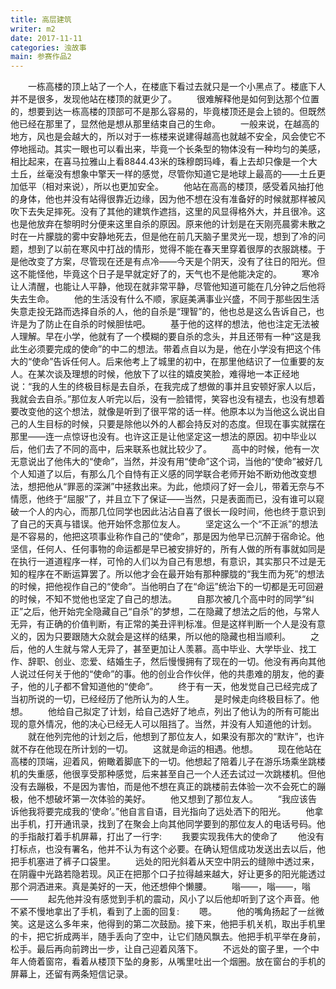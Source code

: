 ```yaml
---
title: 高层建筑
writer: m2
date: 2017-11-11
categories: 浊故事
main: 参赛作品2
---
```

　　一栋高楼的顶上站了一个人，在楼底下看过去就只是一个小黑点了。楼底下人并不是很多，发现他站在楼顶的就更少了。
　　很难解释他是如何到达那个位置的，想要到达一栋高楼的顶部可不是那么容易的，毕竟楼顶还是会上锁的。但既然他已经在那里了，显然他是想从那里结束自己的生命。
　　一般来说，在越高的地方，风也是会越大的，所以对于一栋楼来说建得越高也就越不安全，风会使它不停地摇动。其实一眼也可以看出来，毕竟一个长条型的物体没有一种均匀的美感，相比起来，在喜马拉雅山上看8844.43米的珠穆朗玛峰，看上去却只像是一个大土丘，丝毫没有想象中擎天一样的感觉，尽管你知道它是地球上最高的——土丘更加低平（相对来说），所以也更加安全。
　　他站在高高的楼顶，感受着风抽打他的身体，他也并没有站得很靠近边缘，因为他不想在没有准备好的时候就那样被风吹下去失足摔死。没有了其他的建筑作遮挡，这里的风显得格外大，并且很冷。这也是他放弃在黎明时分便来这里自杀的原因。原来他的计划是在天刚亮晨雾未散之时在一片朦胧的雾中安静地死去，但是他在前几天脑子里灵光一现，想到了冷的问题，想到了以前在寒风中打战的情形，觉得不能在春天里穿着很厚的衣服跳楼。于是他改变了方案，尽管现在还是有点冷——今天是个阴天，没有了往日的阳光。但这不能怪他，毕竟这个日子是早就定好了的，天气也不是他能决定的。
　　寒冷让人清醒，也能让人平静，他现在就非常平静，尽管他知道可能在几分钟之后他将失去生命。
　　他的生活没有什么不顺，家庭美满事业兴盛，不同于那些因生活失意走投无路而选择自杀的人，他的自杀是“理智”的，他也总是这么告诉自己，也许是为了防止在自杀的时候胆怯吧。
　　基于他的这样的想法，他也注定无法被人理解。早在小学，他就有了一个模糊的要自杀的念头，并且还带有一种“这是我此生必须要完成的使命”的中二的想法。带着点自以为是，他在小学没有把这个伟大的“使命”告诉任何人。后来他考上了城里的初中，在那里他结识了一位重要的友人。在某次谈及理想的时候，他放下了以往的嬉皮笑脸，难得地一本正经地说：“我的人生的终极目标是去自杀，在我完成了想做的事并且安顿好家人以后，我就会去自杀。”那位友人听完以后，没有一脸错愕，笑容也没有褪去，也没有想着要改变他的这个想法，就像是听到了很平常的话一样。他原本以为当他这么说出自己的人生目标的时候，只要是除他以外的人都会持反对的态度。但现在事实就摆在那里——连一点惊讶也没有。也许这正是让他坚定这一想法的原因。初中毕业以后，他们去了不同的高中，后来联系也就比较少了。
　　高中的时候，他有一次无意说出了他伟大的“使命”，当然，并没有用“使命”这个词，当他的“使命”被好几个人知道了以后，有那么几个自恃有正义感的同学联合老师开始不断劝他改变想法，想把他从“罪恶的深渊”中拯救出来。为此，他烦闷了好一会儿，带着无奈与不情愿，他终于“屈服”了，并且立下了保证——当然，只是表面而已，没有谁可以窥破一个人的内心，而那几位同学也因此沾沾自喜了很长一段时间，他也终于意识到了自己的天真与错误。他开始怀念那位友人。
　　坚定这么一个“不正派”的想法是不容易的，他把这项事业称作自己的“使命”，那是因为他早已沉醉于宿命论。他坚信，任何人、任何事物的命运都是早已被安排好的，所有人做的所有事就如同是在执行一道道程序一样，可怜的人们以为自己有思想，有意识，其实那只不过是无知的程序在不断运算罢了。所以他才会在最开始有那种朦胧的“我生而为死”的想法的时候，把他视作自己的“使命”。当他明白了在“命运”统治下的一切都是无可回避的时候，不知不觉他也坚定了自己的想法。
　　自那次被几个高中时的同学“纠正”之后，他开始完全隐藏自己“自杀”的梦想，二在隐藏了想法之后的他，与常人无异，有正确的价值判断，有正常的美丑评判标准。但是这样判断一个人是没有意义的，因为只要跟随大众就会是这样的结果，所以他的隐藏也相当顺利。
　　之后，他的人生就与常人无异了，甚至更加让人羡慕。高中毕业、大学毕业、找工作、辞职、创业、恋爱、结婚生子，然后慢慢拥有了现在的一切。他没有再向其他人说过任何关于他的“使命”的事。他的创业合作伙伴，他的共患难的朋友，他的妻子，他的儿子都不曾知道他的“使命”。
　　终于有一天，他发觉自己已经完成了当初所说的一切，已经经历了他所认为的人生。
　　是时候走向终极目标了。他想。
　　他给自己拟定了计划，给自己选好了地点，列出了他认为的所有可能出现的意外情况，他的决心已经无人可以阻挡了。当然，并没有人知道他的计划。
　　就在他列完他的计划之后，他想到了那位友人，如果没有那次的“默许”，也许就不存在他现在所计划的一切。
　　这就是命运的相遇。他想。
　　现在他站在高楼的顶端，迎着风，俯瞰着脚底下的一切。他想起了陪着儿子在游乐场乘坐跳楼机的失重感，他很享受那种感觉，后来甚至自己一个人还去试过一次跳楼机。但他没有去蹦极，不是因为害怕，而是他不想在真正的跳楼前去体验一次不会死亡的蹦极，他不想破坏第一次体验的美好。
　　他又想到了那位友人。
　　“我应该告诉他我将要完成我的‘使命’。”他自言自语，目光指向了远处洒下的阳光。
　　他拿出手机，打开通讯录，找到了在聚会上向其他同学要到的那位友人的电话号码。他的手指敲打着手机屏幕，打出了一行字:
　　我要实现我伟大的使命了
　　他没有打标点，也没有署名，他并不认为有这个必要。在确认短信成功发送出去以后，他把手机塞进了裤子口袋里。
　　远处的阳光斜着从天空中阴云的缝隙中透过来，在阴霾中光路若隐若现。风正在把那个口子拉得越来越大，好让更多的阳光能透过那个洞洒进来。真是美好的一天，他还想伸个懒腰。
　　嗡——，嗡——，嗡——
　　起先他并没有感觉到手机的震动，风小了以后他却听到了这个声音。他不紧不慢地拿出了手机，看到了上面的回复:
　　嗯。
　　他的嘴角扬起了一丝微笑。这是这么多年来，他得到的第二次鼓励。接下来，他把手机关机，取出手机里的卡，把它折成两半，随手丢向了空中，让它们随风飘去。他把手机平举在身前，松手。最后再向前跨出一步，让自己迎着风落下。
　　不远处的窗子里，一个中年人倚着窗帘，看着从楼顶下坠的身影，从嘴里吐出一个烟圈。放在窗台的手机的屏幕上，还留有两条短信记录。